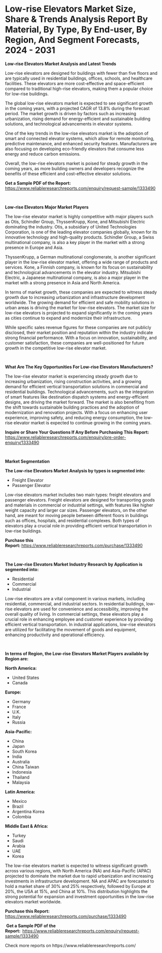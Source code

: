 <p><h1>Low-rise Elevators Market Size, Share & Trends Analysis Report By Material, By Type, By End-user, By Region, And Segment Forecasts, 2024 - 2031</h1></p><p><strong>Low-rise Elevators Market Analysis and Latest Trends</strong></p>
<p><p>Low-rise elevators are designed for buildings with fewer than five floors and are typically used in residential buildings, offices, schools, and healthcare facilities. These elevators are more cost-effective and space-efficient compared to traditional high-rise elevators, making them a popular choice for low-rise buildings.</p><p>The global low-rise elevators market is expected to see significant growth in the coming years, with a projected CAGR of 13.8% during the forecast period. The market growth is driven by factors such as increasing urbanization, rising demand for energy-efficient and sustainable building solutions, and technological advancements in elevator systems.</p><p>One of the key trends in the low-rise elevators market is the adoption of smart and connected elevator systems, which allow for remote monitoring, predictive maintenance, and enhanced security features. Manufacturers are also focusing on developing eco-friendly elevators that consume less energy and reduce carbon emissions.</p><p>Overall, the low-rise elevators market is poised for steady growth in the coming years, as more building owners and developers recognize the benefits of these efficient and cost-effective elevator solutions.</p></p>
<p><strong>Get a Sample PDF of the Report:&nbsp;</strong> <a href="https://www.reliableresearchreports.com/enquiry/request-sample/1333490">https://www.reliableresearchreports.com/enquiry/request-sample/1333490</a></p>
<p>&nbsp;</p>
<p><strong>Low-rise Elevators Major Market Players</strong></p>
<p><p>The low-rise elevator market is highly competitive with major players such as Otis, Schindler Group, ThyssenKrupp, Kone, and Mitsubishi Electric dominating the industry. Otis, a subsidiary of United Technologies Corporation, is one of the leading elevator companies globally, known for its innovative technology and high-quality products. Schindler Group, a Swiss multinational company, is also a key player in the market with a strong presence in Europe and Asia.</p><p>ThyssenKrupp, a German multinational conglomerate, is another significant player in the low-rise elevator market, offering a wide range of products and services. Kone, a Finnish company, is known for its focus on sustainability and technological advancements in the elevator industry. Mitsubishi Electric, a Japanese multinational company, is also a major player in the market with a strong presence in Asia and North America.</p><p>In terms of market growth, these companies are expected to witness steady growth due to increasing urbanization and infrastructure development worldwide. The growing demand for efficient and safe mobility solutions in urban areas is driving the market for low-rise elevators. The market size for low-rise elevators is projected to expand significantly in the coming years as cities continue to expand and modernize their infrastructure.</p><p>While specific sales revenue figures for these companies are not publicly disclosed, their market position and reputation within the industry indicate strong financial performance. With a focus on innovation, sustainability, and customer satisfaction, these companies are well-positioned for future growth in the competitive low-rise elevator market.</p></p>
<p>&nbsp;</p>
<p><strong>What Are The Key Opportunities For Low-rise Elevators Manufacturers?</strong></p>
<p><p>The low-rise elevator market is experiencing steady growth due to increasing urbanization, rising construction activities, and a growing demand for efficient vertical transportation solutions in commercial and residential buildings. Technological advancements, such as the integration of smart features like destination dispatch systems and energy-efficient designs, are driving the market forward. The market is also benefiting from the shift towards sustainable building practices and the adoption of modernization and renovation projects. With a focus on enhancing user experience, improving safety, and reducing energy consumption, the low-rise elevator market is expected to continue growing in the coming years.</p></p>
<p><strong>Inquire or Share Your Questions If Any Before Purchasing This Report:</strong> <a href="https://www.reliableresearchreports.com/enquiry/pre-order-enquiry/1333490">https://www.reliableresearchreports.com/enquiry/pre-order-enquiry/1333490</a></p>
<p>&nbsp;</p>
<p><strong>Market Segmentation</strong></p>
<p><strong>The Low-rise Elevators Market Analysis by types is segmented into:</strong></p>
<p><ul><li>Freight Elevator</li><li>Passenger Elevator</li></ul></p>
<p><p>Low-rise elevators market includes two main types: freight elevators and passenger elevators. Freight elevators are designed for transporting goods and materials in commercial or industrial settings, with features like higher weight capacity and larger car sizes. Passenger elevators, on the other hand, are meant for moving people between different floors in buildings such as offices, hospitals, and residential complexes. Both types of elevators play a crucial role in providing efficient vertical transportation in low-rise buildings.</p></p>
<p><strong>Purchase this Report:&nbsp;</strong><a href="https://www.reliableresearchreports.com/purchase/1333490">https://www.reliableresearchreports.com/purchase/1333490</a></p>
<p>&nbsp;</p>
<p><strong>The Low-rise Elevators Market Industry Research by Application is segmented into:</strong></p>
<p><ul><li>Residential</li><li>Commercial</li><li>Industrial</li></ul></p>
<p><p>Low-rise elevators are a vital component in various markets, including residential, commercial, and industrial sectors. In residential buildings, low-rise elevators are used for convenience and accessibility, improving the overall quality of living. In commercial settings, these elevators play a crucial role in enhancing employee and customer experience by providing efficient vertical transportation. In industrial applications, low-rise elevators are utilized for facilitating the movement of goods and equipment, enhancing productivity and operational efficiency.</p></p>
<p>&nbsp;</p>
<p><strong>In terms of Region, the Low-rise Elevators Market Players available by Region are:</strong></p>
<p>
    <p> <strong> North America: </strong>
        <ul>
            <li>United States</li>
            <li>Canada</li>
        </ul>
        </p> 
    <p> <strong> Europe: </strong>
        <ul>
            <li>Germany</li>
            <li>France</li>
            <li>U.K.</li>
            <li>Italy</li>
            <li>Russia</li>
        </ul>
        </p> 
    <p> <strong> Asia-Pacific: </strong>
        <ul>
            <li>China</li>
            <li>Japan</li>
            <li>South Korea</li>
            <li>India</li>
            <li>Australia</li>
            <li>China Taiwan</li>
            <li>Indonesia</li>
            <li>Thailand</li>
            <li>Malaysia</li>
        </ul>
        </p> 
    <p> <strong> Latin America: </strong>
        <ul>
            <li>Mexico</li>
            <li>Brazil</li>
            <li>Argentina Korea</li>
            <li>Colombia</li>
        </ul>
        </p> 
    <p> <strong> Middle East & Africa: </strong>
        <ul>
            <li>Turkey</li>
            <li>Saudi</li>
            <li>Arabia</li>
            <li>UAE</li>
            <li>Korea</li>
        </ul>
    </p>
    </p>
<p><p>The low-rise elevators market is expected to witness significant growth across various regions, with North America (NA) and Asia-Pacific (APAC) projected to dominate the market due to rapid urbanization and increasing investments in infrastructure development. NA and APAC are forecasted to hold a market share of 30% and 25% respectively, followed by Europe at 20%, the USA at 15%, and China at 10%. This distribution highlights the strong potential for expansion and investment opportunities in the low-rise elevators market worldwide.</p></p>
<p><strong>Purchase this Report: </strong><a href="https://www.reliableresearchreports.com/purchase/1333490">https://www.reliableresearchreports.com/purchase/1333490</a></p>
<p>&nbsp;<strong>Get a Sample PDF of the Report:&nbsp;&nbsp;</strong><a href="https://www.reliableresearchreports.com/enquiry/request-sample/1333490">https://www.reliableresearchreports.com/enquiry/request-sample/1333490</a></p>
<p><strong></strong></p>
<p>Check more reports on https://www.reliableresearchreports.com/</p>